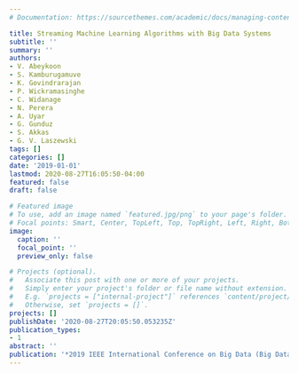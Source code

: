 ```yaml
---
# Documentation: https://sourcethemes.com/academic/docs/managing-content/

title: Streaming Machine Learning Algorithms with Big Data Systems
subtitle: ''
summary: ''
authors:
- V. Abeykoon
- S. Kamburugamuve
- K. Govindrarajan
- P. Wickramasinghe
- C. Widanage
- N. Perera
- A. Uyar
- G. Gunduz
- S. Akkas
- G. V. Laszewski
tags: []
categories: []
date: '2019-01-01'
lastmod: 2020-08-27T16:05:50-04:00
featured: false
draft: false

# Featured image
# To use, add an image named `featured.jpg/png` to your page's folder.
# Focal points: Smart, Center, TopLeft, Top, TopRight, Left, Right, BottomLeft, Bottom, BottomRight.
image:
  caption: ''
  focal_point: ''
  preview_only: false

# Projects (optional).
#   Associate this post with one or more of your projects.
#   Simply enter your project's folder or file name without extension.
#   E.g. `projects = ["internal-project"]` references `content/project/deep-learning/index.md`.
#   Otherwise, set `projects = []`.
projects: []
publishDate: '2020-08-27T20:05:50.053235Z'
publication_types:
- 1
abstract: ''
publication: '*2019 IEEE International Conference on Big Data (Big Data)*'
---
```

